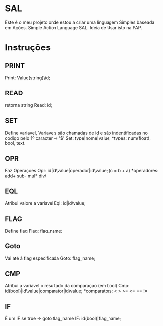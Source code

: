SAL
===

Este é o meu projeto onde estou a criar uma linguagem Simples baseada em Ações. Simple Action Language SAL.
Ideia de Usar isto na PAP.

# Instruções

## PRINT
Print: Value(string)\id;

## READ 
retorna string
Read: id;

## SET 
Define variavel, Variaveis são chamadas de id e são indentificadas no codigo pelo 1º caracter => '$'
Set: type|nome|value;
*types: num(float), bool, text.

## OPR
Faz Operaçoes
Opr: id|id\value|operador|id\value; (c = b + a)
*operadores: add\+ sub\- mul\* div\/

## EQL
Atribui valore a variavel
Eql: id|id\value;

## FLAG
Define flag
Flag: flag_name;

## Goto
Vai até á flag especificada
Goto: flag_name;

## CMP
Atribui a variavel o resultado da comparaçao (em bool)
Cmp: id(bool)|id\value|comparator|id\value;
*comparators: < > >= <= == !=
## IF
É um IF se true -> goto flag_name
IF: id(bool)|flag_name;